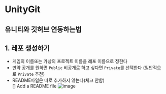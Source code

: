 # UnityGit
## 유니티와 깃허브 연동하는법

## 1. 레포 생성하기
- 게임의 이름또는 가상의 프로젝트 이름을 레포 이름으로 정한다
- 만약 공개를 원하면 `Public` 비공개로 하고 싶다면 `Private`를 선택한다 (일반적으로 `Private` 추천)
- README파일은 따로 추가하지 않는다(체크 안함)<br>
[] Add a README file
![image](https://github.com/user-attachments/assets/e470fbc9-0b3c-46a0-bd10-5e4b014c3f27)
